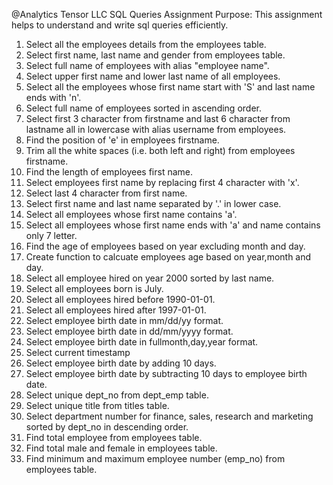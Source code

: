 @Analytics Tensor LLC
SQL Queries Assignment
Purpose: This assignment helps to understand and write sql queries efficiently.

1. Select all the employees details from the employees table.
2. Select first name, last name and gender from employees table. 
3. Select full name of employees with alias "employee name". 
4. Select upper first name and lower last name of all employees. 
5. Select all the employees whose first name start with 'S' and last name ends with 'n'. 
6. Select full name of employees sorted in ascending order. 
7. Select first 3 character from firstname and last 6 character from lastname all in lowercase with alias username from employees. 
8. Find the position of 'e' in employees firstname. 
9. Trim all the white spaces (i.e. both left and right) from employees firstname. 
10. Find the length of employees first name. 
11. Select employees first name by replacing first 4 character with 'x'. 
12. Select last 4 character from first name. 
13. Select first name and last name separated by '.' in lower case. 
14. Select all employees whose first name contains 'a'. 
15. Select all employees whose first name ends with 'a' and name contains only 7 letter. 
16. Find the age of employees based on year excluding month and day.
17. Create function to calcuate employees age based on year,month and day. 
18. Select all employee hired on year 2000 sorted by last name. 
19. Select all employees born is July. 
20. Select all employees hired before 1990-01-01. 
21. Select all employees hired after 1997-01-01. 
22. Select employee birth date in mm/dd/yy format. 
23. Select employee birth date in dd/mm/yyyy format. 
24. Select employee birth date in fullmonth,day,year format. 
25. Select current timestamp 
26. Select employee birth date by adding 10 days. 
27. Select employee birth date by subtracting 10 days to employee birth date. 
28. Select unique dept_no from dept_emp table. 
29. Select unique title from titles table. 
30. Select department number for finance, sales, research and marketing sorted by dept_no in descending order. 
31. Find total employee from employees table. 
32. Find total male and female in employees table. 
33. Find minimum and maximum employee number (emp_no) from employees table.
